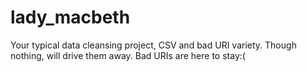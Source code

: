 # lady_macbeth
Your typical data cleansing project, CSV and bad URI variety. Though nothing, will drive them away. Bad URIs are here to stay:(
